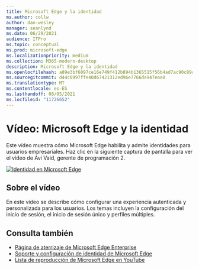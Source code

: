```yaml
---
title: Microsoft Edge y la identidad
ms.author: collw
author: dan-wesley
manager: seanlynd
ms.date: 06/29/2021
audience: ITPro
ms.topic: conceptual
ms.prod: microsoft-edge
ms.localizationpriority: medium
ms.collection: M365-modern-desktop
description: Microsoft Edge y la identidad
ms.openlocfilehash: a89e3bf6097ce16e749f412b894b1365515f56b4ad7ac90c89acbd4644aea688
ms.sourcegitcommit: d44c0997ffe40d67421312ed96e7766da947eaa0
ms.translationtype: MT
ms.contentlocale: es-ES
ms.lasthandoff: 08/05/2021
ms.locfileid: "11726652"
---
```

# <a name="video-microsoft-edge-and-identity"></a>Vídeo: Microsoft Edge y la identidad

Este vídeo muestra cómo Microsoft Edge habilita y admite identidades para usuarios empresariales. Haz clic en la siguiente captura de pantalla para ver el vídeo de Avi Vaid, gerente de programación 2.

[![Identidad en Microsoft Edge](media/microsoft-edge-video-identity/0.png)](http://www.youtube.com/watch?v=8lRUKhR7ipA "Identity in Microsoft Edge")

## <a name="about-the-video"></a>Sobre el vídeo

En este vídeo se describe cómo configurar una experiencia autenticada y personalizada para los usuarios. Los temas incluyen la configuración del inicio de sesión, el inicio de sesión único y perfiles múltiples.

## <a name="see-also"></a>Consulta también

- [Página de aterrizaje de Microsoft Edge Enterprise](https://aka.ms/EdgeEnterprise)
- [Soporte y configuración de identidad de Microsoft Edge](microsoft-edge-security-identity.md)
- [Lista de reproducción de Microsoft Edge en YouTube](https://www.youtube.com/playlist?list=PLXtHYVsvn_b-uXh1tMeYpT-0iD8tD3tFy)
